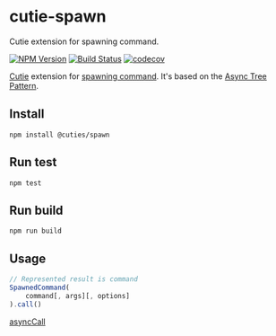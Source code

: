 # cutie-spawn
Cutie extension for spawning command.


[![NPM Version](https://img.shields.io/npm/v/@cuties/spawn.svg)](https://npmjs.org/package/@cuties/spawn)
[![Build Status](https://travis-ci.org/Guseyn/cutie-spawn.svg?branch=master)](https://travis-ci.org/Guseyn/cutie-spawn)
[![codecov](https://codecov.io/gh/Guseyn/cutie-spawn/branch/master/graph/badge.svg)](https://codecov.io/gh/Guseyn/cutie-spawn)

[Cutie](https://github.com/Guseyn/cutie) extension for [spawning command](https://nodejs.org/dist/latest/docs/api/child_process.html#child_process_child_process_spawn_command_args_options). It's based on the [Async Tree Pattern](https://github.com/Guseyn/async-tree-patern/blob/master/Async_Tree_Patern.pdf).

## Install

`npm install @cuties/spawn`

## Run test

`npm test`

## Run build

`npm run build`

## Usage

```js
// Represented result is command
SpawnedCommand(
	command[, args][, options]
).call()

```

[asyncCall](https://github.com/Guseyn/cutie-spawn/blob/master/src/custom-calls/spawnedCommand.js)
